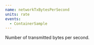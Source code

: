 ```yaml
---
name: networkTxBytesPerSecond
units: rate
events:
  - ContainerSample
---
```


Number of transmitted bytes per second.